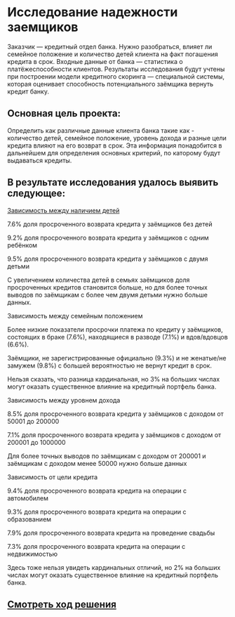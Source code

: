 # Исследование надежности заемщиков
Заказчик — кредитный отдел банка. Нужно разобраться, влияет ли семейное положение и количество детей клиента на факт погашения кредита в срок. Входные данные от банка — статистика о платёжеспособности клиентов. Результаты исследования будут учтены при построении модели кредитного скоринга — специальной системы, которая оценивает способность потенциального заёмщика вернуть кредит банку.

## Основная цель проекта:
Определить как различные данные клиента банка такие как - количество детей, семейное положение, уровень дохода и разные цели кредита влияют на его возврат в срок. Эта информация понадобится в дальнейшем для определения основных критерий, по каторому будут выдаваться кредиты.

## В результате исследования удалось выявить следующее:

<u>Зависимость между наличием детей</u>

7.6% доля просроченного возврата кредита у заёмщиков без детей

9.2% доля просроченного возврата кредита у заёмщиков с одним ребёнком

9.5% доля просроченного возврата кредита у заёмщиков с двумя детьми

С увеличением количества детей в семьях заёмщиков доля просроченных кредитов становится больше, но для более точных выводов по заёмщикам с более чем двумя детьми нужно больше данных.

Зависимость между семейным положением

Более низкие показатели просрочки платежа по кредиту у заёмщиков, состоящих в браке (7.6%), находящиеся в разводе (7.1%) и вдов/вдовцов (6.6%).

Заёмщики, не зарегистрированные официально (9.3%) и не женатые/не замужем (9.8%) с большей вероятностью не вернут кредит в срок.

Нельзя сказать, что разница кардинальная, но 3% на больших числах могут оказать существенное влияние на кредитный портфель банка.

Зависимость между уровнем дохода

8.5% доля просроченного возврата кредита у заёмщиков с доходом от 50001 до 200000

7.1% доля просроченного возврата кредита у заёмщиков с доходом от 200001 до 1000000

Для более точных выводов по заёмщикам с доходом от 200001 и заёмщикам с доходом менее 50000 нужно больше данных

Зависимость от цели кредита

9.4% доля просроченного возврата кредита на операции с автомобилем

9.3% доля просроченного возврата кредита на операции с образованием

7.9% доля просроченного возврата кредита на проведение свадьбы

7.3% доля просроченного возврата кредита на операции с недвижимостью

Здесь тоже нельзя увидеть кардинальных отличий, но 2% на больших числах могут оказать существенное влияние на кредитный портфель банка.

## [Cмотреть ход решения](https://github.com/AlexSidelnikov/Yandex-Practicum/blob/main/2.%20%D0%98%D1%81%D1%81%D0%BB%D0%B5%D0%B4%D0%BE%D0%B2%D0%B0%D0%BD%D0%B8%D0%B5%20%D0%BD%D0%B0%D0%B4%D1%91%D0%B6%D0%BD%D0%BE%D1%81%D1%82%D0%B8%20%D0%B7%D0%B0%D1%91%D0%BC%D1%89%D0%B8%D0%BA%D0%BE%D0%B2%20%E2%80%94%20%D0%B0%D0%BD%D0%B0%D0%BB%D0%B8%D0%B7%20%D0%B1%D0%B0%D0%BD%D0%BA%D0%BE%D0%B2%D1%81%D0%BA%D0%B8%D1%85%20%D0%B4%D0%B0%D0%BD%D0%BD%D1%8B%D1%85/2.%20%D0%98%D1%81%D1%81%D0%BB%D0%B5%D0%B4%D0%BE%D0%B2%D0%B0%D0%BD%D0%B8%D0%B5%20%D0%BD%D0%B0%D0%B4%D1%91%D0%B6%D0%BD%D0%BE%D1%81%D1%82%D0%B8%20%D0%B7%D0%B0%D1%91%D0%BC%D1%89%D0%B8%D0%BA%D0%BE%D0%B2%20%E2%80%94%20%D0%B0%D0%BD%D0%B0%D0%BB%D0%B8%D0%B7%20%D0%B1%D0%B0%D0%BD%D0%BA%D0%BE%D0%B2%D1%81%D0%BA%D0%B8%D1%85%20%D0%B4%D0%B0%D0%BD%D0%BD%D1%8B%D1%85.ipynb)
